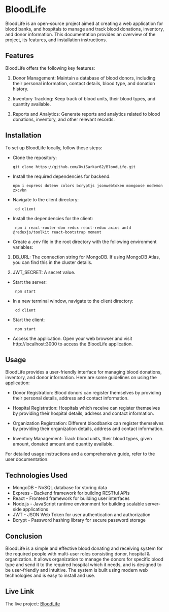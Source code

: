 # BloodLife

BloodLife is an open-source project aimed at creating a web application for blood banks, and hospitals to manage and track blood donations, inventory, and donor information. This documentation provides an overview of the project, its features, and installation instructions.

## Features

BloodLife offers the following key features:

1. Donor Management: Maintain a database of blood donors, including their personal information, contact details, blood type, and donation history.

2. Inventory Tracking: Keep track of blood units, their blood types, and quantity available.

3. Reports and Analytics: Generate reports and analytics related to blood donations, inventory, and other relevant records.

## Installation

To set up BloodLife locally, follow these steps:

- Clone the repository:

      git clone https://github.com/OviSarkar62/BloodLife.git

- Install the required dependencies for backend:

      npm i express dotenv colors bcryptjs jsonwebtoken mongoose nodemon zxcvbn
     
- Navigate to the client directory: 

       cd client
    
- Install the dependencies for the client: 

       npm i react-router-dom redux react-redux axios antd @reduxjs/toolkit react-bootstrap moment
    
- Create a .env file in the root directory with the following environment variables:

1. DB_URL: The connection string for MongoDB. If using MongoDB Atlas, you can find this in the cluster details.

2. JWT_SECRET: A secret value.

- Start the server: 

       npm start
    
- In a new terminal window, navigate to the client directory:

       cd client
    
- Start the client: 

       npm start
    
- Access the application. Open your web browser and visit http://localhost:3000 to access the BloodLife application.

## Usage

BloodLife provides a user-friendly interface for managing blood donations, inventory, and donor information. Here are some guidelines on using the application:

- Donor Registration: Blood donors can register themselves by providing their personal details, address and contact information.

- Hospital Registration: Hospitals which receive can register themselves by providing their hospital details, address and contact information.

- Organization Registration: Different bloodbanks can register themselves by providing their organization details, address and contact information.

- Inventory Management: Track blood units, their blood types, given amount, donated amount and quantity available.

For detailed usage instructions and a comprehensive guide, refer to the user documentation.

## Technologies Used

- MongoDB - NoSQL database for storing data
- Express - Backend framework for building RESTful APIs
- React - Frontend framework for building user interfaces
- Node.js - JavaScript runtime environment for building scalable server-side applications
- JWT - JSON Web Token for user authentication and authorization
- Bcrypt - Password hashing library for secure password storage

## Conclusion

BloodLife is a simple and effective blood donating and receiving system for the required people with multi-user roles consisting donor, hospital & organization. It allows organization to manage the donors for specific blood type and send it to the required hospital which it needs, and is designed to be user-friendly and intuitive. The system is built using modern web technologies and is easy to install and use.

## Live Link

The live project: [BloodLife](https://blood-life-jns26xt5g-ovisarkar62.vercel.app/login)
